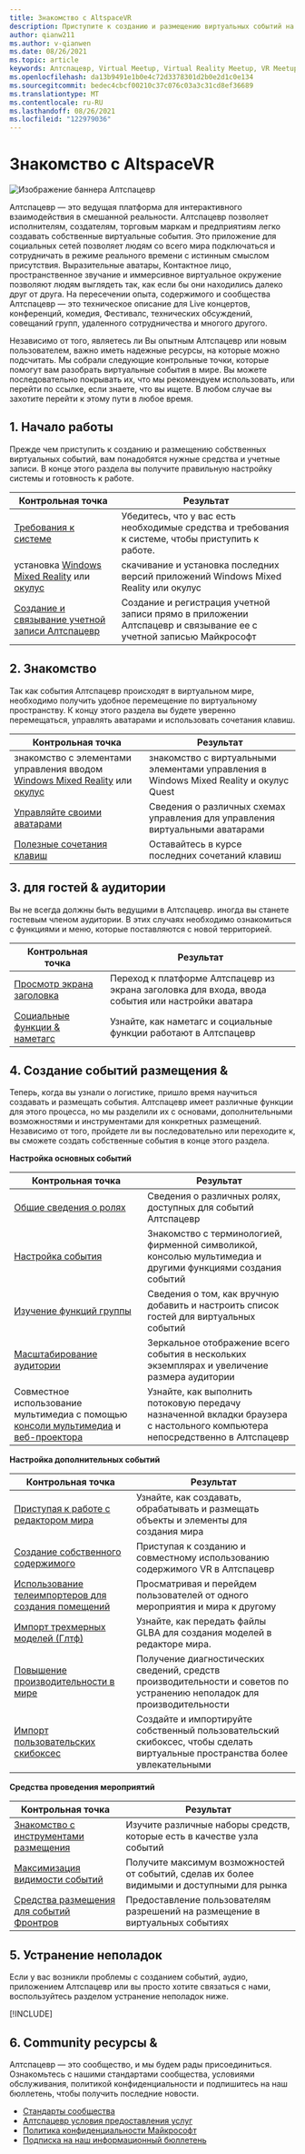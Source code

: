 ```yaml
---
title: Знакомство с AltspaceVR
description: Приступите к созданию и размещению виртуальных событий на платформе Алтспацевр с помощью нашего проверенного пути к контрольной точке.
author: qianw211
ms.author: v-qianwen
ms.date: 08/26/2021
ms.topic: article
keywords: Алтспацевр, Virtual Meetup, Virtual Reality Meetup, VR Meetup, платформы виртуальных реальных сетей, платформа VR, впечатляющие виртуальные события, впечатляющие события VR, события виртуальной реальности, события VR, сборка VR-здания, иммерсивное состояние VR, социальные среды, платформа социальных сетей, размещение событий VR, социальная виртуальная реальность, размещение событий виртуальной среды
ms.openlocfilehash: da13b9491e1b0e4c72d3378301d2b0e2d1c0e134
ms.sourcegitcommit: bedec4cbcf00210c37c076c03a3c31cd8ef36689
ms.translationtype: MT
ms.contentlocale: ru-RU
ms.lasthandoff: 08/26/2021
ms.locfileid: "122979036"
---
```

# <a name="exploring-altspacevr"></a>Знакомство с AltspaceVR

![Изображение баннера Алтспацевр](images/altspace-vr-banner.png)

Алтспацевр — это ведущая платформа для интерактивного взаимодействия в смешанной реальности. Алтспацевр позволяет исполнителям, создателям, торговым маркам и предприятиям легко создавать собственные виртуальные события. Это приложение для социальных сетей позволяет людям со всего мира подключаться и сотрудничать в режиме реального времени с истинным смыслом присутствия. Выразительные аватары, Контактное лицо, пространственное звучание и иммерсивное виртуальное окружение позволяют людям выглядеть так, как если бы они находились далеко друг от друга. На пересечении опыта, содержимого и сообщества Алтспацевр — это техническое описание для Live концертов, конференций, комедия, Фестивалс, технических обсуждений, совещаний групп, удаленного сотрудничества и многого другого.  

Независимо от того, являетесь ли Вы опытным Алтспацевр или новым пользователем, важно иметь надежные ресурсы, на которые можно подсчитать. Мы собрали следующие контрольные точки, которые помогут вам разобрать виртуальные события в мире. Вы можете последовательно покрывать их, что мы рекомендуем использовать, или перейти по ссылке, если знаете, что вы ищете. В любом случае вы захотите перейти к этому пути в любое время.

## <a name="1-getting-started"></a>1. Начало работы

Прежде чем приступить к созданию и размещению собственных виртуальных событий, вам понадобятся нужные средства и учетные записи. В конце этого раздела вы получите правильную настройку системы и готовность к работе.

|  Контрольная точка  |  Результат  |
| --- | --- |
| [Требования к системе](getting-started/system-requirements.md) | Убедитесь, что у вас есть необходимые средства и требования к системе, чтобы приступить к работе. |
| установка [Windows Mixed Reality](getting-started/wmr-installation.md) или [окулус](getting-started/oculus-installation.md)| скачивание и установка последних версий приложений Windows Mixed Reality или окулус |
| [Создание и связывание учетной записи Алтспацевр](getting-started/creating-and-linking-accounts.md) | Создание и регистрация учетной записи прямо в приложении Алтспацевр и связывание ее с учетной записью Майкрософт|

## <a name="2-getting-comfortable"></a>2. Знакомство

Так как события Алтспацевр происходят в виртуальном мире, необходимо получить удобное перемещение по виртуальному пространству. К концу этого раздела вы будете уверенно перемещаться, управлять аватарами и использовать сочетания клавиш.

|  Контрольная точка  |  Результат  |
| --- | --- |
| знакомство с элементами управления вводом [Windows Mixed Reality](getting-started/wmr-controls.md) или [окулус](getting-started/oculus-controls.md) | знакомство с виртуальными элементами управления в Windows Mixed Reality и окулус Quest |
| [Управляйте своими аватарами](getting-started/avatar-controls.md) | Сведения о различных схемах управления для управления виртуальными аватарами |
| [Полезные сочетания клавиш](getting-started/keyboard-shortcuts.md) | Оставайтесь в курсе последних сочетаний клавиш |

## <a name="3-for-guests--audiences"></a>3. для гостей & аудитории

Вы не всегда должны быть ведущими в Алтспацевр. иногда вы станете гостевым членом аудитории. В этих случаях необходимо ознакомиться с функциями и меню, которые поставляются с новой территорией.

|  Контрольная точка  |  Результат  |
| --- | --- |
| [Просмотр экрана заголовка](community/exploring-title-screen.md) | Переход к платформе Алтспацевр из экрана заголовка для входа, ввода события или настройки аватара |
| [Социальные функции & наметагс](faqs/nametags.md) | Узнайте, как наметагс и социальные функции работают в Алтспацевр |

## <a name="4-creating--hosting-events"></a>4. Создание событий размещения &

Теперь, когда вы узнали о логистике, пришло время научиться создавать и размещать события. Алтспацевр имеет различные функции для этого процесса, но мы разделили их с основами, дополнительными возможностями и инструментами для конкретных размещений. Независимо от того, пройдете ли вы последовательно или переходите к, вы сможете создать собственные события в конце этого раздела.

**Настройка основных событий**

|  Контрольная точка  |  Результат  |
| --- | --- |
| [Общие сведения о ролях](getting-started/roles.md) | Сведения о различных ролях, доступных для событий Алтспацевр |
| [Настройка события](tutorials/creating-an-event.md) | Знакомство с терминологией, фирменной символикой, консолью мультимедиа и другими функциями создания событий |
| [Изучение функций группы](tutorials/group-features.md) | Сведения о том, как вручную добавить и настроить список гостей для виртуальных событий |
| [Масштабирование аудитории](faqs/scaling-audiences.md) | Зеркальное отображение всего события в нескольких экземплярах и увеличение размера аудитории |
| Совместное использование мультимедиа с помощью [консоли мультимедиа](tutorials/multimedia-console.md) и [веб-проектора](tutorials/web-projector-streaming.md) | Узнайте, как выполнить потоковую передачу назначенной вкладки браузера с настольного компьютера непосредственно в Алтспацевр |

**Настройка дополнительных событий**

|  Контрольная точка  |  Результат  |
| --- | --- |
| [Приступая к работе с редактором мира](world-building/world-editor-getting-started.md) | Узнайте, как создавать, обрабатывать и размещать объекты и элементы для создания мира |
| [Создание собственного содержимого](community/creating-content.md) | Приступая к созданию и совместному использованию содержимого VR в Алтспацевр |
| [Использование телеимпортеров для создания помещений](tutorials/teleporting.md) | Просматривая и перейдем пользователей от одного мероприятия и мира к другому |
| [Импорт трехмерных моделей (Глтф)](world-building/importing-models.md) | Узнайте, как передать файлы GLBA для создания моделей в редакторе мира. |
| [Повышение производительности в мире](world-building/improving-performance.md) | Получение диагностических сведений, средств производительности и советов по устранению неполадок для производительности |
| [Импорт пользовательских скибоксес](world-building/uploading-custom-skyboxes.md) | Создайте и импортируйте собственный пользовательский скибоксес, чтобы сделать виртуальные пространства более увлекательными |

**Средства проведения мероприятий**

|  Контрольная точка  |  Результат  |
| --- | --- |
| [Знакомство с инструментами размещения](tutorials/host-tools-overview.md) | Изучите различные наборы средств, которые есть в качестве узла событий |
| [Максимизация видимости событий](tutorials/main-events.md) | Получите максимум возможностей от событий, сделав их более видимыми и доступными для рынка |
| [Средства размещения для событий Фронтров](tutorials/host-tools-for-events.md) | Предоставление пользователям разрешений на размещение в виртуальных событиях |

## <a name="5-troubleshooting"></a>5. Устранение неполадок

Если у вас возникли проблемы с созданием событий, аудио, приложением Алтспацевр или вы просто хотите связаться с нами, воспользуйтесь разделом устранение неполадок ниже. 

[!INCLUDE[](includes/troubleshooting.md)]

## <a name="6-community--resources"></a>6. Community ресурсы &

Алтспацевр — это сообщество, и мы будем рады присоединиться. Ознакомьтесь с нашими стандартами сообщества, условиями обслуживания, политикой конфиденциальности и подпишитесь на наш бюллетень, чтобы получить последние новости.

* [Стандарты сообщества](community/community-standards.md)
* [Алтспацевр условия предоставления услуг](community/terms-of-service.md)
* [Политика конфиденциальности Майкрософт](https://privacy.microsoft.com/privacystatement)
* [Подписка на наш информационный бюллетень](community/newsletter-subscriptions.md)